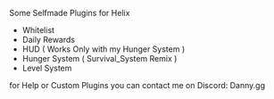 Some Selfmade Plugins for Helix

- Whitelist 
- Daily Rewards
- HUD ( Works Only with my Hunger System )
- Hunger System ( Survival_System Remix )
- Level System



for Help or Custom Plugins you can contact me on Discord: Danny.gg

